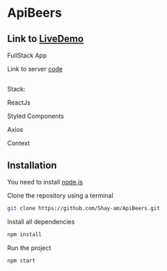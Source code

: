 # ApiBeers

## Link to [LiveDemo](https://optimistic-hopper-c07ee8.netlify.app)

FullStack App

Link to server [code](https://github.com/Shay-am/server)

##

Stack:

ReactJs

Styled Components

Axios

Context

## Installation

You need to install [node.js](https://nodejs.org/en/download/)

Clone the repository using a terminal

```bash
git clone https://github.com/Shay-am/ApiBeers.git
```
Install all dependencies

```bash
npm install
```

Run the project

```bash
npm start
```





  



